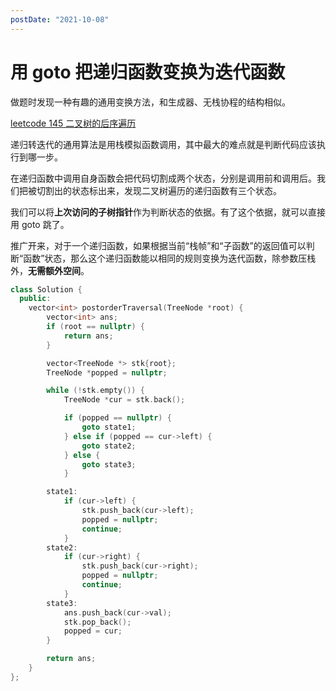 ```yaml
---
postDate: "2021-10-08"
---
```


# 用 goto 把递归函数变换为迭代函数

做题时发现一种有趣的通用变换方法，和生成器、无栈协程的结构相似。

[leetcode 145 二叉树的后序遍历](https://leetcode-cn.com/problems/binary-tree-postorder-traversal/)

递归转迭代的通用算法是用栈模拟函数调用，其中最大的难点就是判断代码应该执行到哪一步。

在递归函数中调用自身函数会把代码切割成两个状态，分别是调用前和调用后。我们把被切割出的状态标出来，发现二叉树遍历的递归函数有三个状态。

我们可以将**上次访问的子树指针**作为判断状态的依据。有了这个依据，就可以直接用 goto 跳了。

推广开来，对于一个递归函数，如果根据当前“栈帧”和“子函数”的返回值可以判断“函数”状态，那么这个递归函数能以相同的规则变换为迭代函数，除参数压栈外，**无需额外空间**。

```cpp
class Solution {
  public:
    vector<int> postorderTraversal(TreeNode *root) {
        vector<int> ans;
        if (root == nullptr) {
            return ans;
        }

        vector<TreeNode *> stk{root};
        TreeNode *popped = nullptr;

        while (!stk.empty()) {
            TreeNode *cur = stk.back();

            if (popped == nullptr) {
                goto state1;
            } else if (popped == cur->left) {
                goto state2;
            } else {
                goto state3;
            }

        state1:
            if (cur->left) {
                stk.push_back(cur->left);
                popped = nullptr;
                continue;
            }
        state2:
            if (cur->right) {
                stk.push_back(cur->right);
                popped = nullptr;
                continue;
            }
        state3:
            ans.push_back(cur->val);
            stk.pop_back();
            popped = cur;
        }

        return ans;
    }
};
```

